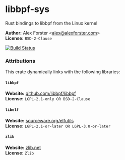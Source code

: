 # libbpf-sys

Rust bindings to libbpf from the Linux kernel

**Author:** Alex Forster \<alex@alexforster.com\><br/>
**License:** `BSD-2-Clause`

[![Build Status](https://travis-ci.org/alexforster/libbpf-sys.svg?branch=master)](https://travis-ci.org/alexforster/libbpf-sys)

### Attributions

This crate dynamically links with the following libraries:

#### `libbpf`

**Website:** [github.com/libbpf/libbpf](https://github.com/libbpf/libbpf/)<br/>
**License:** `LGPL-2.1-only OR BSD-2-Clause`

#### `libelf`

**Website:** [sourceware.org/elfutils](https://sourceware.org/elfutils/)<br/>
**License:** `LGPL-2.1-or-later OR LGPL-3.0-or-later`

#### `zlib`

**Website:** [zlib.net](https://www.zlib.net/)<br/>
**License:** `Zlib`

